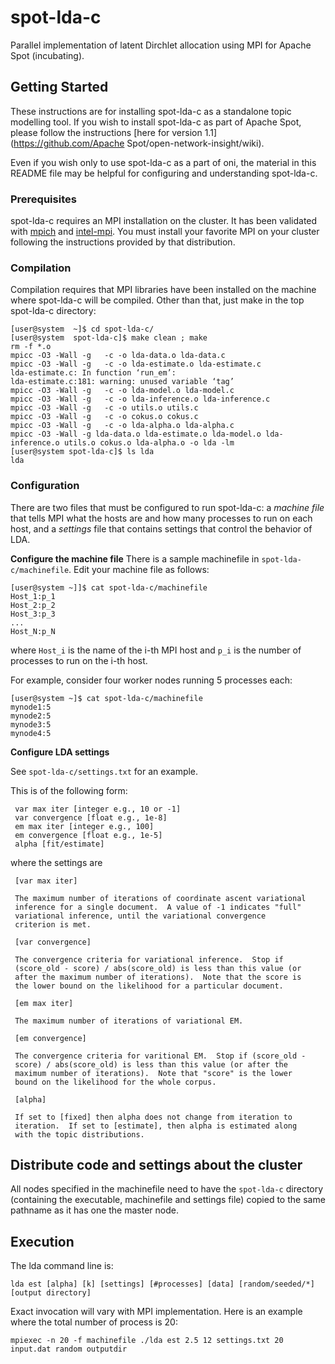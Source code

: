 # spot-lda-c

Parallel implementation of latent Dirchlet allocation using MPI for Apache Spot (incubating).

## Getting Started

These instructions are for installing spot-lda-c as a standalone topic modelling tool. If you wish to install spot-lda-c as part of Apache Spot, please follow the instructions [here for version 1.1](https://github.com/Apache Spot/open-network-insight/wiki). 

Even if you wish only to use spot-lda-c as a part of oni, the material in this README file may be helpful for configuring and understanding spot-lda-c.

### Prerequisites

spot-lda-c requires an MPI installation on the cluster. It has been validated with [mpich](http://www.mpich.org/) and [intel-mpi](https://software.intel.com/en-us/intel-mpi-library). You must install your favorite MPI on your cluster following the instructions provided by that
distribution.

### Compilation

Compilation requires that MPI libraries have been installed on the machine where spot-lda-c will be compiled. Other than that, just make in the top spot-lda-c directory:
```
[user@system  ~]$ cd spot-lda-c/
[user@system  spot-lda-c]$ make clean ; make
rm -f *.o
mpicc -O3 -Wall -g   -c -o lda-data.o lda-data.c
mpicc -O3 -Wall -g   -c -o lda-estimate.o lda-estimate.c
lda-estimate.c: In function ‘run_em’:
lda-estimate.c:181: warning: unused variable ‘tag’
mpicc -O3 -Wall -g   -c -o lda-model.o lda-model.c
mpicc -O3 -Wall -g   -c -o lda-inference.o lda-inference.c
mpicc -O3 -Wall -g   -c -o utils.o utils.c
mpicc -O3 -Wall -g   -c -o cokus.o cokus.c
mpicc -O3 -Wall -g   -c -o lda-alpha.o lda-alpha.c
mpicc -O3 -Wall -g lda-data.o lda-estimate.o lda-model.o lda-inference.o utils.o cokus.o lda-alpha.o -o lda -lm
[user@system spot-lda-c]$ ls lda
lda
```
###  Configuration

There are two files that must be configured to run spot-lda-c: a *machine file* that tells MPI what the hosts are and how many processes to run on each host,
and a *settings* file that contains settings that control the behavior of LDA.

**Configure the machine file** 
There is a sample machinefile in `spot-lda-c/machinefile`. Edit your machine file as follows:
```
[user@system ~]]$ cat spot-lda-c/machinefile 
Host_1:p_1
Host_2:p_2
Host_3:p_3
...
Host_N:p_N 
```

where ```Host_i``` is the name of  the i-th MPI host and `p_i` is the number of processes to run on the i-th host.  

For example, consider four worker nodes running 5 processes each:
```
[user@system ~]$ cat spot-lda-c/machinefile 
mynode1:5
mynode2:5
mynode3:5
mynode4:5 
```

**Configure LDA settings** 

See `spot-lda-c/settings.txt` for an example.

This is of the following form:

     var max iter [integer e.g., 10 or -1]
     var convergence [float e.g., 1e-8]
     em max iter [integer e.g., 100]
     em convergence [float e.g., 1e-5]
     alpha [fit/estimate]

where the settings are

     [var max iter]

     The maximum number of iterations of coordinate ascent variational
     inference for a single document.  A value of -1 indicates "full"
     variational inference, until the variational convergence
     criterion is met.

     [var convergence]

     The convergence criteria for variational inference.  Stop if
     (score_old - score) / abs(score_old) is less than this value (or
     after the maximum number of iterations).  Note that the score is
     the lower bound on the likelihood for a particular document.

     [em max iter]

     The maximum number of iterations of variational EM.

     [em convergence]

     The convergence criteria for varitional EM.  Stop if (score_old -
     score) / abs(score_old) is less than this value (or after the
     maximum number of iterations).  Note that "score" is the lower
     bound on the likelihood for the whole corpus.

     [alpha]

     If set to [fixed] then alpha does not change from iteration to
     iteration.  If set to [estimate], then alpha is estimated along
     with the topic distributions.

## Distribute code and settings about the cluster

All nodes specified in the machinefile need to have the ``spot-lda-c`` directory (containing the executable, machinefile and settings file)
copied to the same pathname as it has one the master node.

## Execution

The lda command line is:

    lda est [alpha] [k] [settings] [#processes] [data] [random/seeded/*] [output directory]

Exact invocation will vary with MPI implementation. Here is an example where the total number of process is 20:

    mpiexec -n 20 -f machinefile ./lda est 2.5 12 settings.txt 20 input.dat random outputdir
 


